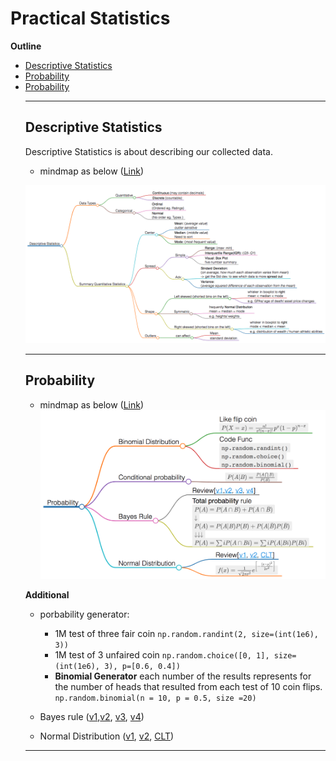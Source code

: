 # Practical Statistics 
**Outline**
<ul>
<li><a href="#L1">Descriptive Statistics</a></li>
<li><a href="#L2">Probability</a></li>
<li><a href="#L3">Probability</a></li>

****

<a id='L1'></a>
## Descriptive Statistics
Descriptive Statistics is about describing our collected data. 
- mindmap as below ([Link](Notes/MindMap/t1_descriptvie_statictics.html)) 

![mindmap_descriptive](Pics/mindmap_descriptive_statistics.jpeg)
****

<a id='L2'></a>
## Probability
- mindmap as below ([Link](Notes/MindMap/t2_probability.html)) 
![mindmap_probability](Pics/mindmap_probability.png)

**Additional**
- porbability generator: 
  - 1M test of three fair coin `np.random.randint(2, size=(int(1e6), 3))` 
  - 1M test of 3 unfaired coin `np.random.choice([0, 1], size=(int(1e6), 3), p=[0.6, 0.4])`
  * **Binomial Generator** each number of the results represents for the number of heads that resulted from each test of 10 coin flips. `np.random.binomial(n = 10, p = 0.5, size =20)` 

- Bayes rule  ([v1](https://www.youtube.com/watch?time_continue=85&v=b8M9CWxRyQ4&feature=emb_logo),[v2](https://www.youtube.com/watch?time_continue=10&v=aUFWZ2uJuBE&feature=emb_logo), [v3](https://www.youtube.com/watch?v=RgXQ8GRsjfc&feature=emb_logo), [v4](https://www.youtube.com/watch?time_continue=5&v=SdMk3aROgSc&feature=emb_logo))

- Normal Distribution ([v1](https://www.youtube.com/watch?time_continue=58&v=mQ_IjrtmmAk&feature=emb_logo), [v2](https://www.youtube.com/watch?time_continue=6&v=zqo1RJEHT_0&feature=emb_logo), [CLT](https://www.youtube.com/watch?time_continue=7&v=36KLIHioAvA&feature=emb_logo))

****
<a id='L3'></a>
## 